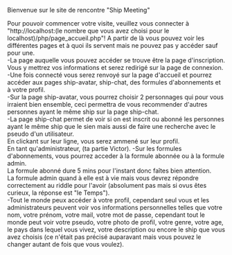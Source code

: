   Bienvenue sur le site de rencontre "Ship Meeting"
  
Pour pouvoir commencer votre visite, veuillez vous connecter à "http://localhost:(le nombre que vous avez choisi pour le localhost)/php/page_accueil.php"!
A partir de là vous pouvez voir les différentes pages et à quoi ils servent mais ne pouvez pas y accéder sauf pour une.  
-La page auquelle vous pouvez accéder se trouve être la page d'inscription.  
Vous y mettrez vos informations et serez redirigé sur la page de connexion.  
-Une fois connecté vous serez renvoyé sur la page d'accueil et pourrez accéder aux pages  ship-avatar,  ship-chat,  des formules d'abonnements et à votre profil.  
-Sur la page ship-avatar, vous pourrez choisir 2 personnages qui pour vous irraient bien ensemble, ceci permettra de vous recommender d'autres personnes ayant le même ship sur la page ship-chat.  
-La page ship-chat permet de voir si on est inscrit ou abonné les personnes ayant le même ship que le sien mais aussi de faire une recherche avec le pseudo d'un utilisateur.  
En clickant sur leur ligne, vous serez ammené sur leur profil.  
En tant qu'administrateur, (ta partie Victor).
-Sur les formules d'abonnements, vous pourrez acceder à la formule abonnée ou à la formule admin.  
La formule abonné dure 5 mins pour l'instant donc faîtes bien attention.  
La formule admin quand à elle est à vie mais vous devrez répondre correctement au riddle pour l'avoir (absolument pas mais si ovus êtes curieux, la réponse est "le Temps").  
-Tout le monde peux accéder à votre profil, cependant seul vous et les administrateurs peuvent voir vos informations personnelles telles que votre nom, votre prénom, votre mail, votre mot de passe, cependant tout le monde peut voir votre pseudo, votre photo de profil, votre genre, votre age, le pays dans lequel vous vivez, votre description ou encore le ship que vous avez choisis (ce n'était pas précisé auparavant mais vous pouvez le changer autant de fois que vous voulez).

